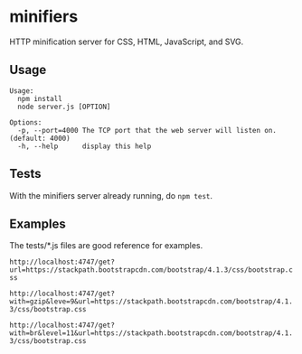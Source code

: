# minifiers
HTTP minification server for CSS, HTML, JavaScript, and SVG.

## Usage
```
Usage:
  npm install
  node server.js [OPTION]

Options:
  -p, --port=4000 The TCP port that the web server will listen on. (default: 4000)
  -h, --help      display this help
```

## Tests

With the minifiers server already running, do `npm test`.

## Examples

The tests/*.js files are good reference for examples.

`
http://localhost:4747/get?url=https://stackpath.bootstrapcdn.com/bootstrap/4.1.3/css/bootstrap.css
`

`
http://localhost:4747/get?with=gzip&leve=9&url=https://stackpath.bootstrapcdn.com/bootstrap/4.1.3/css/bootstrap.css
`

`
http://localhost:4747/get?with=br&level=11&url=https://stackpath.bootstrapcdn.com/bootstrap/4.1.3/css/bootstrap.css
`

